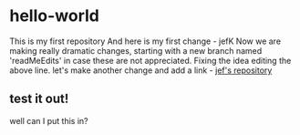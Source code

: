 # hello-world
This is my first repository
And here is my first change - jefK
Now we are making really dramatic changes, starting with a new branch named 'readMeEdits' in case these are not appreciated.
Fixing the idea editing the above line.
let's make another change and add a link - [jef's repository](https://github.com/jeffkalmanek)

## test it out!

well can I put this in?